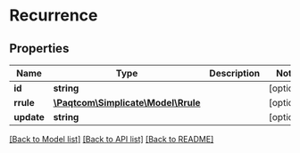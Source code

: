 # Recurrence

## Properties

 Name       | Type                                        | Description | Notes      
------------|---------------------------------------------|-------------|------------
 **id**     | **string**                                  |             | [optional] 
 **rrule**  | [**\Paqtcom\Simplicate\Model\Rrule**](Rrule.md) |             | [optional] 
 **update** | **string**                                  |             | [optional] 

[[Back to Model list]](../README.md#documentation-for-models) [[Back to API list]](../README.md#documentation-for-api-endpoints) [[Back to README]](../README.md)


